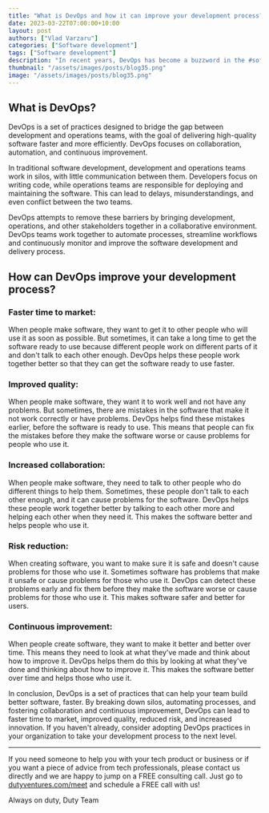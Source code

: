 ```yaml
---
title: "What is DevOps and how it can improve your development process?"
date: 2023-03-22T07:00:00+10:00
layout: post
authors: ["Vlad Varzaru"]
categories: ["Software development"]
tags: ["Software development"]
description: "In recent years, DevOps has become a buzzword in the #softwaredevelopment world. But what exactly is DevOps and how can it help your team create better, faster #software? In this post, we'll take a closer look at DevOps and its benefits."
thumbnail: "/assets/images/posts/blog35.png"
image: "/assets/images/posts/blog35.png"
---
```


## What is DevOps?
DevOps is a set of practices designed to bridge the gap between development and operations teams, with the goal of delivering high-quality software faster and more efficiently. DevOps focuses on collaboration, automation, and continuous improvement.

In traditional software development, development and operations teams work in silos, with little communication between them. Developers focus on writing code, while operations teams are responsible for deploying and maintaining the software. This can lead to delays, misunderstandings, and even conflict between the two teams.

DevOps attempts to remove these barriers by bringing development, operations, and other stakeholders together in a collaborative environment. DevOps teams work together to automate processes, streamline workflows and continuously monitor and improve the software development and delivery process.

## How can DevOps improve your development process?

### Faster time to market:
When people make software, they want to get it to other people who will use it as soon as possible. But sometimes, it can take a long time to get the software ready to use because different people work on different parts of it and don't talk to each other enough. DevOps helps these people work together better so that they can get the software ready to use faster.

### Improved quality:
When people make software, they want it to work well and not have any problems. But sometimes, there are mistakes in the software that make it not work correctly or have problems. DevOps helps find these mistakes earlier, before the software is ready to use. This means that people can fix the mistakes before they make the software worse or cause problems for people who use it.

### Increased collaboration:
When people make software, they need to talk to other people who do different things to help them. Sometimes, these people don't talk to each other enough, and it can cause problems for the software. DevOps helps these people work together better by talking to each other more and helping each other when they need it. This makes the software better and helps people who use it.

### Risk reduction:
When creating software, you want to make sure it is safe and doesn't cause problems for those who use it. Sometimes software has problems that make it unsafe or cause problems for those who use it. DevOps can detect these problems early and fix them before they make the software worse or cause problems for those who use it. This makes software safer and better for users.

### Continuous improvement:
When people create software, they want to make it better and better over time. This means they need to look at what they've made and think about how to improve it. DevOps helps them do this by looking at what they've done and thinking about how to improve it. This makes the software better over time and helps those who use it.


In conclusion, DevOps is a set of practices that can help your team build better software, faster. By breaking down silos, automating processes, and fostering collaboration and continuous improvement, DevOps can lead to faster time to market, improved quality, reduced risk, and increased innovation. If you haven't already, consider adopting DevOps practices in your organization to take your development process to the next level.

----------------------

If you need someone to help you with your tech product or business or if you want a piece of advice from tech professionals, please contact us directly and we are happy to jump on a FREE consulting call.
Just go to [dutyventures.com/meet](https://calendly.com/rusucosmin/30min) and schedule a FREE call with us!


Always on duty,
Duty Team
